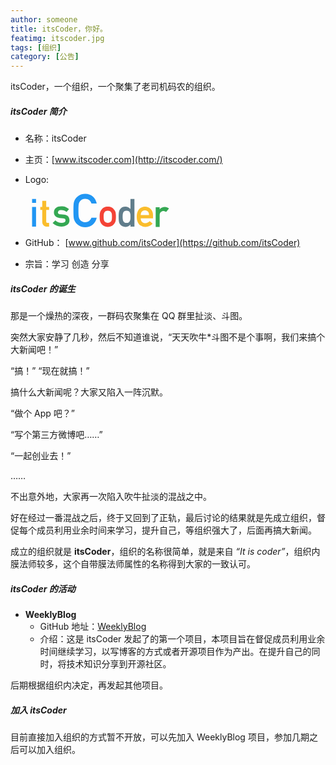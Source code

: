 ```yaml
---
author: someone
title: itsCoder，你好。
featimg: itscoder.jpg
tags: [组织]
category: [公告]
---
```

itsCoder，一个组织，一个聚集了老司机码农的组织。

##### itsCoder 简介
- 名称：itsCoder
- 主页：[www.itscoder.com](http://itscoder.com/)
- Logo: 	

    <svg width="240px" height="54px" viewBox="36 201 452 111" version="1.1" xmlns="http://www.w3.org/2000/svg" xmlns:xlink="http://www.w3.org/1999/xlink">
    <!-- Generator: Sketch 3.8.3 (29802) - http://www.bohemiancoding.com/sketch -->
    <desc>Created with Sketch.</desc>
    <defs></defs>
    <path d="M443.53125,311 L456.59375,311 L456.59375,271.9375 C456.677084,267.187476 458.05207,263.750011 460.71875,261.625 C463.093762,259.458323 465.9479,258.375 469.28125,258.375 C472.239598,258.375 475.093736,259.458323 477.84375,261.625 L487.34375,250.3125 C483.468731,247.062484 478.927109,245.395834 473.71875,245.3125 C466.760382,245.3125 461.135438,247.874974 456.84375,253 L456.59375,253 L456.59375,246.125 L443.53125,246.125 L443.53125,311 Z" id="Shape" stroke="none" fill="#34A853" fill-rule="evenodd"></path>
    <path d="M434.75,282.5 L434.75,271.75 C434.666666,263.208291 432.020859,256.500024 426.8125,251.625 C421.687474,246.833309 415.416704,244.395834 408,244.3125 C404.916651,244.3125 401.791682,244.874994 398.625,246 C395.416651,247.125006 392.520846,248.958321 389.9375,251.5 C387.395821,254.000013 385.312508,257.416645 383.6875,261.75 C382.062492,266.000021 381.25,271.333301 381.25,277.75 C381.25,284.4167 382.187491,289.833313 384.0625,294 C385.770842,298.333355 387.999986,301.708321 390.75,304.125 C392.166674,305.291673 393.687492,306.270829 395.3125,307.0625 C396.854174,307.979171 398.437492,308.708331 400.0625,309.25 C403.312516,310.250005 406.645816,310.75 410.0625,310.75 C419.020878,310.833334 426.812467,307.333369 433.4375,300.25 L424,292.1875 C419.833312,296.395854 415.104193,298.5 409.8125,298.5 C405.270811,298.5 401.604181,297.125014 398.8125,294.375 C395.812485,291.666653 394.3125,287.708359 394.3125,282.5 L434.75,282.5 Z M394.3125,271.75 C394.562501,266.708308 395.916654,262.895846 398.375,260.3125 C400.875013,257.854154 404.083314,256.625 408,256.625 C411.916686,256.625 415.124987,257.854154 417.625,260.3125 C420.166679,262.895846 421.520832,266.708308 421.6875,271.75 L394.3125,271.75 Z" id="Shape" stroke="none" fill="#FABD2C" fill-rule="evenodd"></path>
    <path d="M360.53125,303.1875 L360.53125,310 L373.59375,310 L373.59375,218.875 L360.53125,218.875 L360.53125,252 C358.114571,249.708322 355.593763,247.833341 352.96875,246.375 C350.135402,244.999993 347.0521,244.3125 343.71875,244.3125 C335.802044,244.520834 330.010435,247.354139 326.34375,252.8125 C324.552074,254.854177 323.364586,257.54165 322.78125,260.875 C322.072913,264.166683 321.71875,269.708294 321.71875,277.5 C321.71875,285.166705 322.072913,290.66665 322.78125,294 C323.364586,297.500018 324.552074,300.270823 326.34375,302.3125 C328.302093,304.812513 330.739569,306.812493 333.65625,308.3125 C336.447931,309.854174 339.802064,310.666666 343.71875,310.75 C350.635451,310.583332 356.239562,308.062524 360.53125,303.1875 L360.53125,303.1875 Z M347.71875,257.375 C350.802099,257.375 353.239574,257.979161 355.03125,259.1875 C356.822926,260.395839 358.05208,261.979157 358.71875,263.9375 C359.552087,265.895843 360.114582,268.020822 360.40625,270.3125 C360.489584,272.604178 360.53125,274.999987 360.53125,277.5 C360.53125,279.791678 360.489584,282.124988 360.40625,284.5 C360.114582,286.916679 359.552087,289.104157 358.71875,291.0625 C358.05208,293.020843 356.822926,294.604161 355.03125,295.8125 C353.239574,297.062506 350.802099,297.6875 347.71875,297.6875 C344.635401,297.6875 342.281258,297.104173 340.65625,295.9375 C338.864574,294.729161 337.552087,293.187509 336.71875,291.3125 C335.927079,289.354157 335.406251,287.145846 335.15625,284.6875 C334.906249,282.354155 334.78125,279.958346 334.78125,277.5 C334.78125,274.916654 334.906249,272.395846 335.15625,269.9375 C335.406251,267.645822 335.927079,265.520843 336.71875,263.5625 C337.552087,261.604157 338.864574,260.062506 340.65625,258.9375 C342.281258,257.895828 344.635401,257.375 347.71875,257.375 L347.71875,257.375 Z" id="Shape" stroke="none" fill="#607D8B" fill-rule="evenodd"></path>
    <path d="M36.96875,310 L50.03125,310 L50.03125,245.125 L36.96875,245.125 L36.96875,310 Z M36.96875,231.9375 L50.03125,231.9375 L50.03125,218.875 L36.96875,218.875 L36.96875,231.9375 Z" id="Shape" stroke="none" fill="#2196F3" fill-rule="evenodd"></path>
    <path d="M70.40625,245.125 L63.90625,245.125 L63.90625,255.0625 L70.40625,255.0625 L70.40625,294 C70.40625,299.125026 71.906235,303.041653 74.90625,305.75 C77.8229312,308.583348 81.5728937,310 86.15625,310 L92.96875,310 L92.96875,297.6875 L88.09375,297.6875 C84.9270675,297.770834 83.3854162,296.166683 83.46875,292.875 L83.46875,255.0625 L92.96875,255.0625 L92.96875,245.125 L83.46875,245.125 L83.46875,225.375 L70.40625,225.375 L70.40625,245.125 Z" id="Shape" stroke="none" fill="#FABD2C" fill-rule="evenodd"></path>
    <path d="M113.65625,289.1875 L104.53125,298.125 C112.989626,305.875039 122.510364,309.75 133.09375,309.75 C140.885456,309.666666 147.281225,307.875018 152.28125,304.375 C157.322942,300.958316 159.885416,296.104198 159.96875,289.8125 C159.96875,284.437473 158.572931,280.000018 155.78125,276.5 C152.781235,272.916649 147.906284,270.875002 141.15625,270.375 L130.40625,269.5625 C127.239567,269.229165 125.031256,268.458339 123.78125,267.25 C122.406243,266.166661 121.760416,264.895841 121.84375,263.4375 C121.84375,261.145822 122.697908,259.270841 124.40625,257.8125 C126.031258,256.354159 128.885396,255.625 132.96875,255.625 C136.552101,255.625 139.718736,256.145828 142.46875,257.1875 C145.260431,258.354173 147.906238,259.833324 150.40625,261.625 L158.46875,252.1875 C155.302067,249.437486 151.71877,247.250008 147.71875,245.625 C145.635406,244.874996 143.406262,244.291669 141.03125,243.875 C138.656238,243.499998 135.968765,243.3125 132.96875,243.3125 C126.052049,243.3125 120.343773,244.97915 115.84375,248.3125 C111.218727,251.64585 108.864584,256.6458 108.78125,263.3125 C108.864584,268.854194 110.656233,273.166651 114.15625,276.25 C117.572934,279.416682 122.010389,281.249998 127.46875,281.75 L138.96875,282.75 C141.385429,282.833334 143.322909,283.354162 144.78125,284.3125 C146.197924,285.229171 146.90625,286.854155 146.90625,289.1875 C146.90625,291.812513 145.718762,293.854159 143.34375,295.3125 C140.968738,296.770841 137.906269,297.5 134.15625,297.5 C125.781208,297.5 118.947943,294.729194 113.65625,289.1875 L113.65625,289.1875 Z" id="Shape" stroke="none" fill="#34A853" fill-rule="evenodd"></path>
    <path d="M232.251953,280.71875 C227.699847,290.565153 220.822312,295.488281 211.619141,295.488281 C207.759746,295.488281 204.444675,294.671883 201.673828,293.039062 C198.853502,291.653639 196.577483,289.847667 194.845703,287.621094 C192.718088,285.295561 191.307946,282.252623 190.615234,278.492188 C189.823564,274.731752 189.427734,267.532605 189.427734,256.894531 C189.427734,246.256457 189.823564,239.007832 190.615234,235.148438 C191.307946,231.486961 192.718088,228.493501 194.845703,226.167969 C196.577483,223.941395 198.853502,222.085945 201.673828,220.601562 C204.444675,219.166659 207.759746,218.39974 211.619141,218.300781 C216.863959,218.39974 221.317039,219.90884 224.978516,222.828125 C228.491554,225.895849 230.916009,229.606749 232.251953,233.960938 L249.619141,233.960938 C247.887361,224.906205 243.731153,217.311229 237.150391,211.175781 C230.569629,205.089813 222.059297,201.997396 211.619141,201.898438 C203.108681,201.997396 196.008492,204.026022 190.318359,207.984375 C184.529268,211.893249 180.323581,216.346329 177.701172,221.34375 C176.068351,223.966159 174.856124,227.404927 174.064453,231.660156 C173.322262,235.915386 172.951172,244.32676 172.951172,256.894531 C172.951172,269.264385 173.322262,277.62628 174.064453,281.980469 C174.460288,284.306001 174.955075,286.235669 175.548828,287.769531 C176.192061,289.253914 176.909501,290.812492 177.701172,292.445312 C180.323581,297.442733 184.529268,301.846335 190.318359,305.65625 C196.008492,309.614603 203.108681,311.692707 211.619141,311.890625 C221.020229,311.890625 229.159471,309.218777 236.037109,303.875 C242.71683,298.481744 247.244129,290.763071 249.619141,280.71875 L232.251953,280.71875 Z" id="Shape" stroke="none" fill="#2196F3" fill-rule="evenodd"></path>
    <path d="M259.25,277.5 C259.25,284.333368 259.812494,289.541649 260.9375,293.125 C262.104173,296.708351 263.895821,299.812487 266.3125,302.4375 C268.104176,304.479177 270.604151,306.312492 273.8125,307.9375 C276.979182,309.729176 281.041642,310.666666 286,310.75 C291.125026,310.666666 295.270818,309.729176 298.4375,307.9375 C300.145842,307.187496 301.541661,306.291672 302.625,305.25 C303.833339,304.333329 304.854163,303.395838 305.6875,302.4375 C308.270846,299.812487 310.104161,296.708351 311.1875,293.125 C312.229172,289.541649 312.75,284.333368 312.75,277.5 C312.75,270.666632 312.229172,265.416685 311.1875,261.75 C310.104161,258.166649 308.270846,255.145846 305.6875,252.6875 C303.979158,250.520823 301.562516,248.583342 298.4375,246.875 C295.270818,245.249992 291.125026,244.395834 286,244.3125 C281.041642,244.395834 276.979182,245.249992 273.8125,246.875 C270.604151,248.583342 268.104176,250.520823 266.3125,252.6875 C263.895821,255.145846 262.104173,258.166649 260.9375,261.75 C259.812494,265.416685 259.25,270.666632 259.25,277.5 L259.25,277.5 Z M299.6875,277.625 C299.6875,282.041689 299.479169,285.291656 299.0625,287.375 C298.645831,289.500011 297.791673,291.374992 296.5,293 C295.541662,294.250006 294.125009,295.354162 292.25,296.3125 C290.458324,297.229171 288.375012,297.6875 286,297.6875 C283.791656,297.6875 281.750009,297.229171 279.875,296.3125 C278.083324,295.354162 276.625006,294.250006 275.5,293 C274.374994,291.374992 273.562502,289.500011 273.0625,287.375 C272.562498,285.291656 272.3125,282.000023 272.3125,277.5 C272.3125,272.958311 272.562498,269.625011 273.0625,267.5 C273.562502,265.458323 274.374994,263.666674 275.5,262.125 C276.625006,260.666659 278.083324,259.520837 279.875,258.6875 C281.750009,257.812496 283.791656,257.375 286,257.375 C288.375012,257.375 290.458324,257.812496 292.25,258.6875 C294.125009,259.520837 295.541662,260.666659 296.5,262.125 C297.791673,263.666674 298.645831,265.458323 299.0625,267.5 C299.479169,269.625011 299.6875,272.999977 299.6875,277.625 L299.6875,277.625 Z" id="o" stroke="none" fill="#F44336" fill-rule="evenodd"></path>
    </svg>
	
- GitHub： [www.github.com/itsCoder](https://github.com/itsCoder)
- 宗旨：学习 创造 分享


##### itsCoder 的诞生

那是一个燥热的深夜，一群码农聚集在 QQ 群里扯淡、斗图。

突然大家安静了几秒，然后不知道谁说，“天天吹牛*斗图不是个事啊，我们来搞个大新闻吧！” 

“搞！” “现在就搞！”

搞什么大新闻呢？大家又陷入一阵沉默。

“做个 App 吧？”

 “写个第三方微博吧……” 
 
 “一起创业去！”
 
 ……
 
 不出意外地，大家再一次陷入吹牛扯淡的混战之中。
 
好在经过一番混战之后，终于又回到了正轨，最后讨论的结果就是先成立组织，督促每个成员利用业余时间来学习，提升自己，等组织强大了，后面再搞大新闻。

成立的组织就是 **itsCoder**，组织的名称很简单，就是来自 *“It is coder”*，组织内膜法师较多，这个自带膜法师属性的名称得到大家的一致认可。

##### itsCoder 的活动
- **WeeklyBlog**
	- GitHub 地址：[WeeklyBlog](https://github.com/itsCoder/weeklyblog)
	- 介绍：这是 itsCoder 发起了的第一个项目，本项目旨在督促成员利用业余时间继续学习，以写博客的方式或者开源项目作为产出。在提升自己的同时，将技术知识分享到开源社区。

后期根据组织内决定，再发起其他项目。

##### 加入 itsCoder 
目前直接加入组织的方式暂不开放，可以先加入 WeeklyBlog 项目，参加几期之后可以加入组织。


